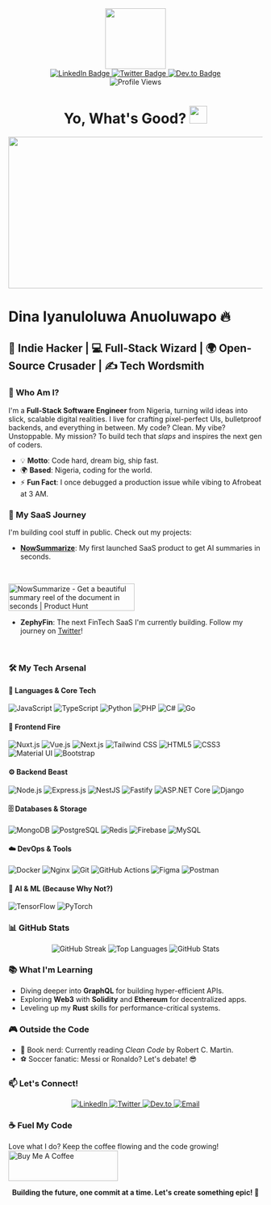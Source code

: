 <div id="header" align="center">
  <img src="https://media.giphy.com/media/v1.Y2lkPTc5MGI3NjExMjc4NDdmYjg0YTNlZmU4MDM5Nzg3NGFlZTZkNDExYzIxZmI2OWUxZCZlcD12MV9pbnRlcm5hbF9naWZzX2dpZklkJmN0PXM/M9gbBd9nbDrOTu1Mqx/giphy.gif" width="120"/>
</div>

<div id="badges" align="center">
  <a href="https://www.linkedin.com/in/dina-iyanuloluwa-anuoluwapo-0b515720a">
    <img src="https://img.shields.io/badge/LinkedIn-0A66C2?style=for-the-badge&logo=linkedin&logoColor=white" alt="LinkedIn Badge"/>
  </a>
  <a href="https://twitter.com/Dina_iyanex?t=No2lXjtwm_zXk1_hlqq2g&s=09">
    <img src="https://img.shields.io/badge/Twitter-1DA1F2?style=for-the-badge&logo=twitter&logoColor=white" alt="Twitter Badge"/>
  </a>
  <a href="https://dev.to/dinaiyanu">
    <img src="https://img.shields.io/badge/Dev.to-0A0A0A?style=for-the-badge&logo=dev.to&logoColor=white" alt="Dev.to Badge"/>
  </a>
</div>

<div align="center">
  <img src="https://komarev.com/ghpvc/?username=iyanuloluwa-Miracle&style=flat-square&color=ff69b4" alt="Profile Views"/>
</div>

<h1 align="center">
  Yo, What's Good?
  <img src="https://media.giphy.com/media/hvRJCLFzcasrR4ia7z/giphy.gif" width="35px"/>
</h1>

<div align="center">
  <img src="https://media.giphy.com/media/L1R1tvI9svkIWwpVYr/giphy.gif" width="600" height="300"/>
</div>

# Dina Iyanuloluwa Anuoluwapo 🔥

## 🚀 Indie Hacker | 💻 Full-Stack Wizard | 🌍 Open-Source Crusader | ✍️ Tech Wordsmith

### 🌟 Who Am I?

I'm a **Full-Stack Software Engineer** from Nigeria, turning wild ideas into slick, scalable digital realities. I live for crafting pixel-perfect UIs, bulletproof backends, and everything in between. My code? Clean. My vibe? Unstoppable. My mission? To build tech that *slaps* and inspires the next gen of coders.

- 💡 **Motto**: Code hard, dream big, ship fast.
- 🌍 **Based**: Nigeria, coding for the world.
- ⚡ **Fun Fact**: I once debugged a production issue while vibing to Afrobeat at 3 AM.

### 🚀 My SaaS Journey

I'm building cool stuff in public. Check out my projects:

-   **[NowSummarize](https://nowsummarize.com/home/)**: My first launched SaaS product to get AI summaries in seconds.
<br />

<a href="https://www.producthunt.com/products/nowsummarize?embed=true&utm_source=badge-featured&utm_medium=badge&utm_source=badge-nowsummarize" target="_blank"><img src="https://api.producthunt.com/widgets/embed-image/v1/featured.svg?post_id=1029491&theme=neutral&t=1761265772724" alt="NowSummarize - Get&#0032;a&#0032;beautiful&#0032;summary&#0032;reel&#0032;of&#0032;the&#0032;document&#0032;in&#0032;seconds | Product Hunt" style="width: 250px; height: 54px;" width="250" height="54" /></a>
-   **ZephyFin**: The next FinTech SaaS I'm currently building. Follow my journey on [Twitter](https://twitter.com/Dina_iyanex)!

<br />

### 🛠️ My Tech Arsenal

#### 💾 Languages & Core Tech
![JavaScript](https://img.shields.io/badge/-JavaScript-F7DF1E?style=for-the-badge&logo=javascript&logoColor=black)
![TypeScript](https://img.shields.io/badge/-TypeScript-3178C6?style=for-the-badge&logo=typescript&logoColor=white)
![Python](https://img.shields.io/badge/-Python-3776AB?style=for-the-badge&logo=python&logoColor=white)
![PHP](https://img.shields.io/badge/-PHP-777BB4?style=for-the-badge&logo=php&logoColor=white)
![C#](https://img.shields.io/badge/-C%23-239120?style=for-the-badge&logo=c-sharp&logoColor=white)
![Go](https://img.shields.io/badge/-Go-00ADD8?style=for-the-badge&logo=go&logoColor=white)

#### 🎨 Frontend Fire
![Nuxt.js](https://img.shields.io/badge/-Nuxt.js-000000?style=for-the-badge&logo=next.js&logoColor=white)
![Vue.js](https://img.shields.io/badge/-Vue.js-4FC08D?style=for-the-badge&logo=vue.js&logoColor=white)
![Next.js](https://img.shields.io/badge/-Next.js-000000?style=for-the-badge&logo=next.js&logoColor=white)
![Tailwind CSS](https://img.shields.io/badge/-Tailwind%20CSS-38B2AC?style=for-the-badge&logo=tailwind-css&logoColor=white)
![HTML5](https://img.shields.io/badge/-HTML5-E34F26?style=for-the-badge&logo=html5&logoColor=white)
![CSS3](https://img.shields.io/badge/-CSS3-1572B6?style=for-the-badge&logo=css3&logoColor=white)
![Material UI](https://img.shields.io/badge/-Material%20UI-0081CB?style=for-the-badge&logo=material-ui&logoColor=white)
![Bootstrap](https://img.shields.io/badge/-Bootstrap-7952B3?style=for-the-badge&logo=bootstrap&logoColor=white)

#### ⚙️ Backend Beast
![Node.js](https://img.shields.io/badge/-Node.js-339933?style=for-the-badge&logo=node.js&logoColor=white)
![Express.js](https://img.shields.io/badge/-Express.js-000000?style=for-the-badge&logo=express&logoColor=white)
![NestJS](https://img.shields.io/badge/-NestJS-E0234E?style=for-the-badge&logo=nestjs&logoColor=white)
![Fastify](https://img.shields.io/badge/-Fastify-000000?style=for-the-badge&logo=fastify&logoColor=white)
![ASP.NET Core](https://img.shields.io/badge/-ASP.NET%20Core-512BD4?style=for-the-badge&logo=.net&logoColor=white)
![Django](https://img.shields.io/badge/-Django-092E20?style=for-the-badge&logo=django&logoColor=white)

#### 🗄️ Databases & Storage
![MongoDB](https://img.shields.io/badge/-MongoDB-47A248?style=for-the-badge&logo=mongodb&logoColor=white)
![PostgreSQL](https://img.shields.io/badge/-PostgreSQL-4169E1?style=for-the-badge&logo=postgresql&logoColor=white)
![Redis](https://img.shields.io/badge/-Redis-DC382D?style=for-the-badge&logo=redis&logoColor=white)
![Firebase](https://img.shields.io/badge/-Firebase-FFCA28?style=for-the-badge&logo=firebase&logoColor=black)
![MySQL](https://img.shields.io/badge/-MySQL-4479A1?style=for-the-badge&logo=mysql&logoColor=white)

#### ☁️ DevOps & Tools
![Docker](https://img.shields.io/badge/-Docker-2496ED?style=for-the-badge&logo=docker&logoColor=white)
![Nginx](https://img.shields.io/badge/-Nginx-009639?style=for-the-badge&logo=nginx&logoColor=white)
![Git](https://img.shields.io/badge/-Git-F05032?style=for-the-badge&logo=git&logoColor=white)
![GitHub Actions](https://img.shields.io/badge/-GitHub%20Actions-2088FF?style=for-the-badge&logo=github-actions&logoColor=white)
![Figma](https://img.shields.io/badge/-Figma-F24E1E?style=for-the-badge&logo=figma&logoColor=white)
![Postman](https://img.shields.io/badge/-Postman-FF6C37?style=for-the-badge&logo=postman&logoColor=white)

#### 🧠 AI & ML (Because Why Not?)
![TensorFlow](https://img.shields.io/badge/-TensorFlow-FF6F00?style=for-the-badge&logo=tensorflow&logoColor=white)
![PyTorch](https://img.shields.io/badge/-PyTorch-EE4C2C?style=for-the-badge&logo=pytorch&logoColor=white)

### 📊 GitHub Stats
<div align="center">
  <img src="https://github-readme-streak-stats.herokuapp.com?user=iyanuloluwa-Miracle&theme=radical&border_radius=8" alt="GitHub Streak"/>
  <img src="https://github-readme-stats.vercel.app/api/top-langs/?username=iyanuloluwa-Miracle&layout=compact&theme=radical&border_radius=8" alt="Top Languages"/>
  <img src="https://github-readme-stats.vercel.app/api?username=iyanuloluwa-Miracle&show_icons=true&theme=radical&border_radius=8" alt="GitHub Stats"/>
</div>

### 📚 What I'm Learning
- Diving deeper into **GraphQL** for building hyper-efficient APIs.
- Exploring **Web3** with **Solidity** and **Ethereum** for decentralized apps.
- Leveling up my **Rust** skills for performance-critical systems.

### 🎮 Outside the Code
- 📖 Book nerd: Currently reading *Clean Code* by Robert C. Martin.
- ⚽ Soccer fanatic: Messi or Ronaldo? Let's debate! 😎

### 📫 Let's Connect!
<div align="center">
  <a href="https://www.linkedin.com/in/dina-iyanuloluwa-anuoluwapo-0b515720a">
    <img src="https://img.shields.io/badge/-LinkedIn-0A66C2?style=for-the-badge&logo=linkedin&logoColor=white" alt="LinkedIn"/>
  </a>
  <a href="https://twitter.com/Dina_iyanex">
    <img src="https://img.shields.io/badge/-Twitter-1DA1F2?style=for-the-badge&logo=twitter&logoColor=white" alt="Twitter"/>
  </a>
  <a href="https://dev.to/dinaiyanu">
    <img src="https://img.shields.io/badge/-Dev.to-0A0A0A?style=for-the-badge&logo=dev.to&logoColor=white" alt="Dev.to"/>
  </a>
  <a href="mailto:dinaiyanu@example.com">
    <img src="https://img.shields.io/badge/-Email-D14836?style=for-the-badge&logo=gmail&logoColor=white" alt="Email"/>
  </a>
</div>

### ☕ Fuel My Code
Love what I do? Keep the coffee flowing and the code growing!  
<a href="https://www.buymeacoffee.com/DinaIyanu" target="_blank">
  <img src="https://cdn.buymeacoffee.com/buttons/v2/default-violet.png" alt="Buy Me A Coffee" style="height: 60px !important;width: 217px !important;" >
</a>

<div align="center">
  <strong>Building the future, one commit at a time. Let's create something epic! 🚀</strong>
</div>


